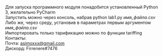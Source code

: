 Для запуска программного модуля понадобится установленный Python 3, желательно PyCharm <br />
Запустить можно через консоль, набрав python lab1.py *имя_файла.csv* <br />
Либо же, через среду, установив в параметрах первым аргументом *имя_файла.csv* <br />
Импортировать только тарификацию можно по функции tariffing <br />
Контакты: <br />
Почта: asimoxxx@gmail.com <br />
Дискорд: Firrenere#7476 <br />
